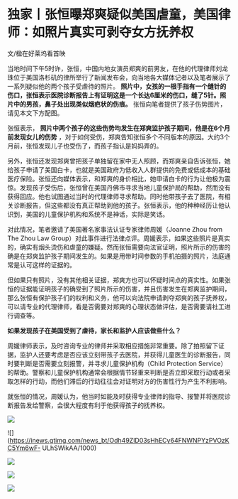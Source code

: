 # 独家丨张恒曝郑爽疑似美国虐童，美国律师：如照片真实可剥夺女方抚养权

文/楹在好莱坞看首映

当地时间下午5时许，张恒，中国内地女演员郑爽的前男友，在他的代理律师刘龙珠位于美国洛杉矶的律所举行了新闻发布会，向当地各大媒体记者以及笔者展示了一系列疑似他的两个孩子受虐待的照片。
**照片中，女孩的一根手指有一个缝针的伤口，张恒表示医院诊断报告上有证明这是一个长达6厘米的伤口，缝了5针。照片中的男孩，鼻子处出现类似烟疤状的伤痕。**
张恒向笔者提供了孩子伤势图片，请见本文下方配图。

张恒表示， **照片中两个孩子的这些伤势均发生在郑爽监护孩子期间，他是在6个月前发现女儿的伤势**
，对于如何受伤，郑爽告知张恒多个不同版本的原因。大约3个月前，张恒发现儿子也受伤了，而孩子指认是妈妈弄的。

另外，张恒还发现郑爽曾把孩子单独留在家中无人照顾，而郑爽亲自告诉张恒，她给孩子申请了美国白卡，也就是美国政府为低收入人群提供的免费或低成本的基础医疗保险。张恒还向媒体表示，和郑爽的身价相比，她申请白卡的行为让他极为震惊。发现孩子受伤后，张恒曾在美国丹佛市寻求当地儿童保护局的帮助，然而没有获得回应。他也试图通过当时的代理律师寻求帮助。同时他带孩子去了医院，有相关诊断报告，但这些都没有真正帮助到他的孩子。张恒表示，他的种种经历让他认识到，美国的儿童保护机构和系统不是神话，实际是笑话。

对此情况，笔者邀请了美国著名家事法认证专家律师周媛（Joanne Zhou from The Zhou Law
Group）对此事件进行法律点评。周媛表示，如果这些照片是真实的，确实有烟头烫伤和虐童的嫌疑。然而张恒需要向法官证明，照片所示的伤害的确是在郑爽监护孩子期间发生的。如果是用带时间参数的手机拍摄的照片，法庭通常是认可这样的证据的。

但如果只有照片，没有其他相关证据，郑爽方也可以怀疑时间点的真实性。如果张恒的证据能证明孩子的确受到了照片所示的伤害，并且伤害发生在郑爽监护期间，那么张恒有保护孩子们的权利和义务，他可以向法院申请剥夺郑爽的孩子抚养权，可以请专业的代理律师，看是否需要对郑爽的心理状态做评估，是否需要请社工进行调查等。

**如果发现孩子在美国受到了虐待，家长和监护人应该做些什么？**

周媛律师表示，及时咨询专业的律师并采取相应措施非常重要。除了拍照留下证据，监护人还要考虑是否应该立刻带孩子去医院，并获得儿童医生的诊断报告，同时要判断是否需要立刻报警，并寻求儿童保护机构（Child
Protection
Service）的帮助。警察和儿童保护机构通常会根据情节轻重来判断是否立即采取行动或者采取怎样的行动，而他们滞后的行动往往会对证明对方的伤害性行为产生不利影响。

就张恒的情况，周媛认为，他当时如能及时获得专业律师的指导、报警并将医院诊断报告发给警察，会很大程度有利于他获得孩子的抚养权。

![](https://inews.gtimg.com/news_bt/OmW5pbTVc5Mt-3cYnCO3vsj6q7t7CNvwEnhCpyMHPKsN8AA/1000)

![](https://inews.gtimg.com/news_bt/Odh49ZlD03sHhECy64FNWNPYzPVOzKC5Ym6wF-
ULhSWikAA/1000)

![](https://inews.gtimg.com/news_bt/OlVS_CWCLu5CwX1LfFkgbTgoI6AqrseF1I3xv3idOyjB0AA/1000)

![](https://inews.gtimg.com/news_bt/OhGdyn5J_3GZdKesXvARGb4Nby4Qi5F5nGgd5PByUBmVAAA/1000)

![](https://inews.gtimg.com/news_bt/OzjlyxuH7jclCoVkP03b6vU4M-_ujUJrirgJcz1fsrkIgAA/1000)

